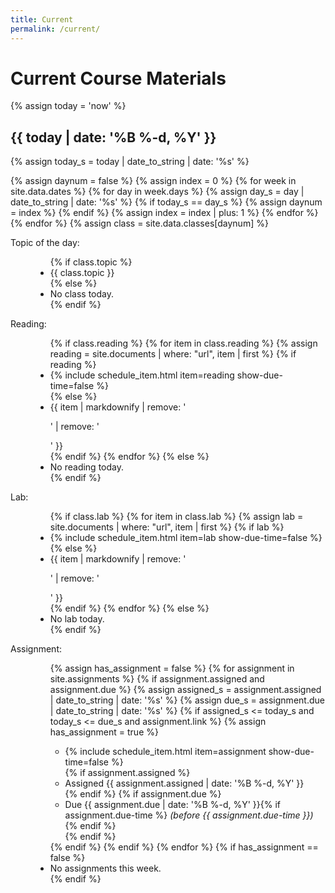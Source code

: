 ```yaml
---
title: Current
permalink: /current/
---
```

# Current Course Materials

{% assign today = 'now' %}

## {{ today | date: '%B %-d, %Y' }}
{% assign today_s = today | date_to_string | date: '%s' %}

{% assign daynum = false %}
{% assign index = 0 %}
{% for week in site.data.dates %}
  {% for day in week.days %}
    {% assign day_s = day | date_to_string | date: '%s' %}
    {% if today_s ==  day_s %}
      {% assign daynum = index %}
    {% endif %}
    {% assign index = index | plus: 1 %}
  {% endfor %}
{% endfor %}
{% assign class = site.data.classes[daynum] %}

<dl class="dl-horizontal">
  <dt>Topic of the day:</dt>
  <dd><ul class='list-unstyled'>
    {% if class.topic %}
      <li>{{ class.topic }}</li>
    {% else %}
      <li>No class today.</li>
    {% endif %}
  </ul></dd>

  <dt>Reading:</dt>
  <dd><ul class='list-unstyled'>
  {% if class.reading %}
    {% for item in class.reading %}
      {% assign reading = site.documents | where: "url", item | first %}
      {% if reading %}
        <li>{% include schedule_item.html item=reading show-due-time=false %}</li>
      {% else %}
        <li>{{ item | markdownify | remove: '<p>' | remove: '</p>' }}</li>
      {% endif %}
    {% endfor %}
  {% else %}
    <li>No reading today.</li>
  {% endif %}
  </ul></dd>

  <dt>Lab:</dt>
  <dd><ul class='list-unstyled'>
    {% if class.lab %}
      {% for item in class.lab %}
        {% assign lab = site.documents | where: "url", item | first %}
        {% if lab %}
          <li>{% include schedule_item.html item=lab show-due-time=false %}</li>
        {% else %}
          <li>{{ item | markdownify | remove: '<p>' | remove: '</p>' }}</li>
        {% endif %}
      {% endfor %}
    {% else %}
      <li>No lab today.</li>
    {% endif %}
  </ul></dd>

  <dt>Assignment:</dt>
  <dd><ul class='list-unstyled'>
    {% assign has_assignment = false %}
    {% for assignment in site.assignments %}
      {% if assignment.assigned and assignment.due %}
        {% assign assigned_s = assignment.assigned | date_to_string | date: '%s' %}
        {% assign due_s = assignment.due | date_to_string | date: '%s' %}
        {% if assigned_s <= today_s and today_s <= due_s and assignment.link %}
          {% assign has_assignment = true %}
          <ul class="list-inline">
            <li>{% include schedule_item.html item=assignment show-due-time=false %}</li>
            {% if assignment.assigned %}
              <li>Assigned {{ assignment.assigned | date: '%B %-d, %Y' }}</li>
            {% endif %}
            {% if assignment.due %}
              <li>Due {{ assignment.due | date: '%B %-d, %Y' }}{% if assignment.due-time %} <i>(before {{ assignment.due-time }})</i>{% endif %}</li>
            {% endif %}
          </ul>
        {% endif %}
      {% endif %}
    {% endfor %}
    {% if has_assignment == false %}
      <li>No assignments this week.</li>
    {% endif %}
  </ul></dd>
</dl>